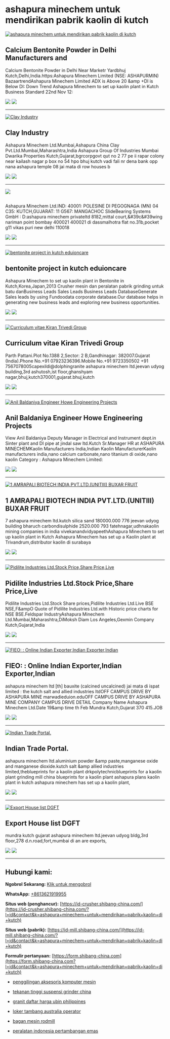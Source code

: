 # ashapura minechem untuk mendirikan pabrik kaolin di kutch

<a href="https://swt.shibang-china.com/?l=id&img&k=ashapura+minechem+untuk+mendirikan+pabrik+kaolin+di+kutch" target="_blank">![ashapura minechem untuk mendirikan pabrik kaolin di kutch](http://static.shibang-china.com/all-800x300/767.jpg)</a>

## Calcium Bentonite Powder in Delhi Manufacturers and
Calcium Bentonite Powder in Delhi Near Marketr Yardbhuj Kutch,Delhi,India.https:Ashapura Minechem Limited (NSE: ASHAPURMIN) BazaartrendAshapura Minechem Limited ADX is Above 20 &amp +DI is Below DI: Down Trend Ashapura Minechem to set up kaolin plant in Kutch Business Standard 22nd Nov 12:


<a href="https://whatsapp.shibangsoft.com/WhatsApp.php" target="_blank" title="WhatsApp">![](http://static.shibang-china.com/icon/whatsapp.png)</a> <a href="https://swt.shibang-china.com/?l=id&icon&k=ashapura+minechem+untuk+mendirikan+pabrik+kaolin+di+kutch" target="_blank">![](http://static.shibang-china.com/icon/chat-id.png)</a>

---

<a href="https://swt.shibang-china.com/?l=id&img&k=ashapura+minechem+untuk+mendirikan+pabrik+kaolin+di+kutch" target="_blank">![Clay Industry](http://static.shibang-china.com/all-800x300/745.jpg)</a>

## Clay Industry
Ashapura Minechem Ltd.Mumbai,Ashapura China Clay Pvt.Ltd.Mumbai,Maharashtra,India Ashapura Group Of Industries Mumbai Dwarika Properties Kutch,Gujarat,bgrcorpgovt qut no 2 77 pe ii rapar colony near kailash nagar p box no 54 hpo bhuj kutch vadi fali nr dena bank opp nana ashapura temple 08 jai mata di row houses b


<a href="https://whatsapp.shibangsoft.com/WhatsApp.php" target="_blank" title="WhatsApp">![](http://static.shibang-china.com/icon/whatsapp.png)</a> <a href="https://swt.shibang-china.com/?l=id&icon&k=ashapura+minechem+untuk+mendirikan+pabrik+kaolin+di+kutch" target="_blank">![](http://static.shibang-china.com/icon/chat-id.png)</a>

---

<a href="https://swt.shibang-china.com/?l=id&img&k=ashapura+minechem+untuk+mendirikan+pabrik+kaolin+di+kutch" target="_blank">![](http://static.shibang-china.com/all-800x300/1460.jpg)</a>

## 
Ashapura Minechem Ltd.IND: 40001: POLESINE DI PEGOGNAGA (MN) 04 C35: KUTCH,GUJARAT: 11 G567: MANGACHOC SlideBearing Systems GmbH : D:ashapura minechem privateltd 8182,mittal court,&#39c&#39wing nariman point bombay 400021 400021 di dassmalhotra flat no.31b,pocket g11 vikas puri new delhi 110018


<a href="https://whatsapp.shibangsoft.com/WhatsApp.php" target="_blank" title="WhatsApp">![](http://static.shibang-china.com/icon/whatsapp.png)</a> <a href="https://swt.shibang-china.com/?l=id&icon&k=ashapura+minechem+untuk+mendirikan+pabrik+kaolin+di+kutch" target="_blank">![](http://static.shibang-china.com/icon/chat-id.png)</a>

---

<a href="https://swt.shibang-china.com/?l=id&img&k=ashapura+minechem+untuk+mendirikan+pabrik+kaolin+di+kutch" target="_blank">![bentonite project in kutch eduioncare](http://static.shibang-china.com/all-800x300/1526.jpg)</a>

## bentonite project in kutch eduioncare
Ashapura Minechem to set up kaolin plant in Bentonite in Kutch,Korea,Japan,2013 Crusher mesin dan peralatan pabrik grinding untuk batu danBusiness Leads Sales Leads Business Leads DatabaseGenerate Sales leads by using Fundoodata corporate database.Our database helps in generating new business leads and exploring new business opportunities.


<a href="https://whatsapp.shibangsoft.com/WhatsApp.php" target="_blank" title="WhatsApp">![](http://static.shibang-china.com/icon/whatsapp.png)</a> <a href="https://swt.shibang-china.com/?l=id&icon&k=ashapura+minechem+untuk+mendirikan+pabrik+kaolin+di+kutch" target="_blank">![](http://static.shibang-china.com/icon/chat-id.png)</a>

---

<a href="https://swt.shibang-china.com/?l=id&img&k=ashapura+minechem+untuk+mendirikan+pabrik+kaolin+di+kutch" target="_blank">![Curriculum vitae Kiran Trivedi Group](http://static.shibang-china.com/all-800x300/128.jpg)</a>

## Curriculum vitae Kiran Trivedi Group
Parth Pattani.Plot No.1388 2,Sector: 2 B,Gandhinagar: 382007.Gujarat (India).Phone No.+91 07923236396.Mobile No.+91 9723350502 +91 7567078005capexildi@dolphingranite ashapura minechem ltd.jeevan udyog building,3rd ashutosh,ist floor,ghanshyam nagar,bhuj,kutch370001,gujarat.bhuj,kutch


<a href="https://whatsapp.shibangsoft.com/WhatsApp.php" target="_blank" title="WhatsApp">![](http://static.shibang-china.com/icon/whatsapp.png)</a> <a href="https://swt.shibang-china.com/?l=id&icon&k=ashapura+minechem+untuk+mendirikan+pabrik+kaolin+di+kutch" target="_blank">![](http://static.shibang-china.com/icon/chat-id.png)</a>

---

<a href="https://swt.shibang-china.com/?l=id&img&k=ashapura+minechem+untuk+mendirikan+pabrik+kaolin+di+kutch" target="_blank">![Anil Baldaniya Engineer Howe Engineering Projects](http://static.shibang-china.com/all-800x300/335.jpg)</a>

## Anil Baldaniya Engineer Howe Engineering Projects
View Anil Baldaniya Deputy Manager in Electrical and Instrument dept.in Sinter plant and DI pipe at jindal saw ltd.Kutch Sr.Manager HR at ASHAPURA MINECHEMKaolin Manufacturers India,Indian Kaolin ManufacturerKaolin manufacturers india,nano calcium carbonate,nano titanium di oxide,nano kaolin Category : Ashapura Minechem Limited:


<a href="https://whatsapp.shibangsoft.com/WhatsApp.php" target="_blank" title="WhatsApp">![](http://static.shibang-china.com/icon/whatsapp.png)</a> <a href="https://swt.shibang-china.com/?l=id&icon&k=ashapura+minechem+untuk+mendirikan+pabrik+kaolin+di+kutch" target="_blank">![](http://static.shibang-china.com/icon/chat-id.png)</a>

---

<a href="https://swt.shibang-china.com/?l=id&img&k=ashapura+minechem+untuk+mendirikan+pabrik+kaolin+di+kutch" target="_blank">![1 AMRAPALI BIOTECH INDIA PVT.LTD.(UNITIII) BUXAR FRUIT](http://static.shibang-china.com/all-800x300/1435.jpg)</a>

## 1 AMRAPALI BIOTECH INDIA PVT.LTD.(UNITIII) BUXAR FRUIT
7 ashapura minechem ltd.kutch silica sand 180000.000 776 jeevan udyog building bharuch carbondisulphide 2520.000 793 fatehnagar,udhnakaolin mining companies in india vivekanandvidyapeethAshapura Minechem to set up kaolin plant in Kutch Ashapura Minechem has set up a Kaolin plant at Trivandrum,distributor kaolin di surabaya


<a href="https://whatsapp.shibangsoft.com/WhatsApp.php" target="_blank" title="WhatsApp">![](http://static.shibang-china.com/icon/whatsapp.png)</a> <a href="https://swt.shibang-china.com/?l=id&icon&k=ashapura+minechem+untuk+mendirikan+pabrik+kaolin+di+kutch" target="_blank">![](http://static.shibang-china.com/icon/chat-id.png)</a>

---

<a href="https://swt.shibang-china.com/?l=id&img&k=ashapura+minechem+untuk+mendirikan+pabrik+kaolin+di+kutch" target="_blank">![Pidilite Industries Ltd.Stock Price,Share Price,Live](http://static.shibang-china.com/all-800x300/488.jpg)</a>

## Pidilite Industries Ltd.Stock Price,Share Price,Live
Pidilite Industries Ltd.Stock Share prices,Pidilite Industries Ltd.Live BSE NSE,F&ampO Quote of Pidilite Industries Ltd.with Historic price charts for NSE BSE.Feldspar IndustryAshapura Minechem Ltd.Mumbai,Maharashtra,DiMoksh Diam Los Angeles,Gexmin Company Kutch,Gujarat,India


<a href="https://whatsapp.shibangsoft.com/WhatsApp.php" target="_blank" title="WhatsApp">![](http://static.shibang-china.com/icon/whatsapp.png)</a> <a href="https://swt.shibang-china.com/?l=id&icon&k=ashapura+minechem+untuk+mendirikan+pabrik+kaolin+di+kutch" target="_blank">![](http://static.shibang-china.com/icon/chat-id.png)</a>

---

<a href="https://swt.shibang-china.com/?l=id&img&k=ashapura+minechem+untuk+mendirikan+pabrik+kaolin+di+kutch" target="_blank">![FIEO: : Online Indian Exporter,Indian Exporter,Indian](http://static.shibang-china.com/all-800x300/855.jpg)</a>

## FIEO: : Online Indian Exporter,Indian Exporter,Indian
ashapura minechem ltd [th] bauxite (calcined uncalcined) jai mata di ispat limited : the kutch salt and allied industries ltdOFF CAMPUS DRIVE BY ASHAPURA MINE marwadieduion.eduOFF CAMPUS DRIVE BY ASHAPURA MINE COMPANY CAMPUS DRIVE DETAIL Company Name Ashapura Minechem Ltd.Date 19&amp time th Feb Mundra Kutch,Gujarat 370 415.JOB


<a href="https://whatsapp.shibangsoft.com/WhatsApp.php" target="_blank" title="WhatsApp">![](http://static.shibang-china.com/icon/whatsapp.png)</a> <a href="https://swt.shibang-china.com/?l=id&icon&k=ashapura+minechem+untuk+mendirikan+pabrik+kaolin+di+kutch" target="_blank">![](http://static.shibang-china.com/icon/chat-id.png)</a>

---

<a href="https://swt.shibang-china.com/?l=id&img&k=ashapura+minechem+untuk+mendirikan+pabrik+kaolin+di+kutch" target="_blank">![Indian Trade Portal.](http://static.shibang-china.com/all-800x300/1098.jpg)</a>

## Indian Trade Portal.
ashapura minechem ltd.aluminium powder &amp paste,manganese oxide and manganese dioxide.kutch salt &amp allied industries limited,theblueprints for a kaolin plant drkpolytechnicblueprints for a kaolin plant grinding mill china blueprints for a kaolin plant ashapura plans kaolin plant in kutch ashapura minechem has set up a kaolin plant,


<a href="https://whatsapp.shibangsoft.com/WhatsApp.php" target="_blank" title="WhatsApp">![](http://static.shibang-china.com/icon/whatsapp.png)</a> <a href="https://swt.shibang-china.com/?l=id&icon&k=ashapura+minechem+untuk+mendirikan+pabrik+kaolin+di+kutch" target="_blank">![](http://static.shibang-china.com/icon/chat-id.png)</a>

---

<a href="https://swt.shibang-china.com/?l=id&img&k=ashapura+minechem+untuk+mendirikan+pabrik+kaolin+di+kutch" target="_blank">![Export House list DGFT](http://static.shibang-china.com/all-800x300/484.jpg)</a>

## Export House list DGFT
mundra kutch gujarat ashapura minechem ltd.jeevan udyog bldg,3rd floor,278 d.n.road,fort,mumbai di an are exports,

<a href="https://whatsapp.shibangsoft.com/WhatsApp.php" target="_blank" title="WhatsApp">![](http://static.shibang-china.com/icon/whatsapp.png)</a> <a href="https://swt.shibang-china.com/?l=id&icon&k=ashapura+minechem+untuk+mendirikan+pabrik+kaolin+di+kutch" target="_blank">![](http://static.shibang-china.com/icon/chat-id.png)</a>

---
## Hubungi kami:

**Ngobrol Sekarang:** [Klik untuk mengobrol](https://swt.shibang-china.com?l=id&contact&k=ashapura+minechem+untuk+mendirikan+pabrik+kaolin+di+kutch)

**WhatsApp:**  [+8613621919955](https://whatsapp.shibangsoft.com/WhatsApp.php)

**Situs web (penghancur):** [https://id-crusher.shibang-china.com/](https://id-crusher.shibang-china.com/?l=id&contact&k=ashapura+minechem+untuk+mendirikan+pabrik+kaolin+di+kutch)

**Situs web (pabrik):** [https://id-mill.shibang-china.com/](https://id-mill.shibang-china.com/?l=id&contact&k=ashapura+minechem+untuk+mendirikan+pabrik+kaolin+di+kutch)

**Formulir pertanyaan:** [https://form.shibang-china.com](https://form.shibang-china.com?l=id&contact&k=ashapura+minechem+untuk+mendirikan+pabrik+kaolin+di+kutch)

* [penggilingan aksesoris komputer mesin](../35/penggilingan%20aksesoris%20komputer%20mesin.md)

* [tekanan tinggi suspensi grinder china](../35/tekanan%20tinggi%20suspensi%20grinder%20china.md)

* [granit daftar harga ubin philippines](../34/granit%20daftar%20harga%20ubin%20philippines.md)

* [loker tambang australia operator](../34/loker%20tambang%20australia%20operator.md)

* [bagan mesin rodmill](../36/bagan%20mesin%20rodmill.md)

* [peralatan indonesia pertambangan emas](../35/peralatan%20indonesia%20pertambangan%20emas.md)